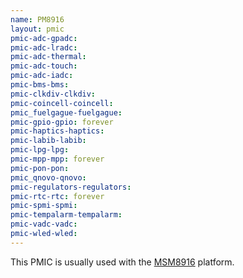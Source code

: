 ```yaml
---
name: PM8916
layout: pmic
pmic-adc-gpadc:
pmic-adc-lradc:
pmic-adc-thermal:
pmic-adc-touch:
pmic-adc-iadc:
pmic-bms-bms:
pmic-clkdiv-clkdiv:
pmic-coincell-coincell:
pmic_fuelgague-fuelgague:
pmic-gpio-gpio: forever
pmic-haptics-haptics:
pmic-labib-labib:
pmic-lpg-lpg:
pmic-mpp-mpp: forever
pmic-pon-pon:
pmic_qnovo-qnovo:
pmic-regulators-regulators:
pmic-rtc-rtc: forever
pmic-spmi-spmi:
pmic-tempalarm-tempalarm:
pmic-vadc-vadc:
pmic-wled-wled:
---
```

This PMIC is usually used with the [MSM8916](../soc/msm8916) platform.
